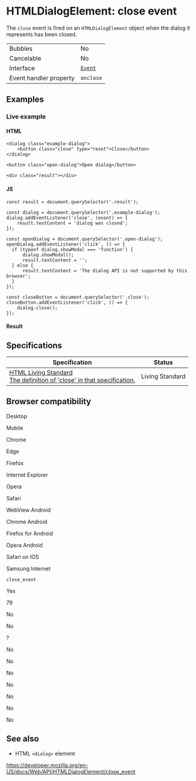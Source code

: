 # HTMLDialogElement: close event

The `close` event is fired on an `HTMLDialogElement` object when the dialog it represents has been closed.

<table><tbody><tr class="odd"><td>Bubbles</td><td>No</td></tr><tr class="even"><td>Cancelable</td><td>No</td></tr><tr class="odd"><td>Interface</td><td><a href="../event"><code>Event</code></a></td></tr><tr class="even"><td>Event handler property</td><td><code>onclose</code></td></tr></tbody></table>

## Examples

### Live example

#### HTML

    <dialog class="example-dialog">
        <button class="close" type="reset">Close</button>
    </dialog>

    <button class="open-dialog">Open dialog</button>

    <div class="result"></div>

#### JS

    const result = document.querySelector('.result');

    const dialog = document.querySelector('.example-dialog');
    dialog.addEventListener('close', (event) => {
        result.textContent = 'dialog was closed';
    });

    const openDialog = document.querySelector('.open-dialog');
    openDialog.addEventListener('click', () => {
      if (typeof dialog.showModal === 'function') {
          dialog.showModal();
          result.textContent = '';
      } else {
          result.textContent = 'The dialog API is not supported by this browser';
      }
    });

    const closeButton = document.querySelector('.close');
    closeButton.addEventListener('click', () => {
        dialog.close();
    });

#### Result

## Specifications

<table><thead><tr class="header"><th>Specification</th><th>Status</th></tr></thead><tbody><tr class="odd"><td><a href="https://html.spec.whatwg.org/multipage/indices.html#event-close">HTML Living Standard<br />
<span class="small">The definition of 'close' in that specification.</span></a></td><td><span class="spec-living">Living Standard</span></td></tr></tbody></table>

## Browser compatibility

Desktop

Mobile

Chrome

Edge

Firefox

Internet Explorer

Opera

Safari

WebView Android

Chrome Android

Firefox for Android

Opera Android

Safari on IOS

Samsung Internet

`close_event`

Yes

79

No

No

?

No

No

No

No

No

No

No

## See also

- HTML `<dialog>` element

<a href="https://developer.mozilla.org/en-US/docs/Web/API/HTMLDialogElement/close_event" class="_attribution-link">https://developer.mozilla.org/en-US/docs/Web/API/HTMLDialogElement/close_event</a>
